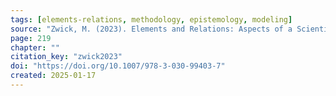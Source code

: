 ```yaml
---
tags: [elements-relations, methodology, epistemology, modeling]
source: "Zwick, M. (2023). Elements and Relations: Aspects of a Scientific Metaphysics (Vol. 35). Springer International Publishing."
page: 219
chapter: ""
citation_key: "zwick2023"
doi: "https://doi.org/10.1007/978-3-030-99403-7"
created: 2025-01-17
---
```


